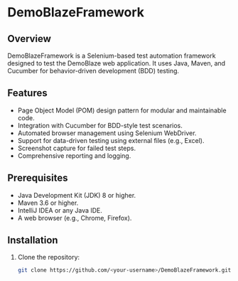 # DemoBlazeFramework

## Overview
DemoBlazeFramework is a Selenium-based test automation framework designed to test the DemoBlaze web application. It uses Java, Maven, and Cucumber for behavior-driven development (BDD) testing.

## Features
- Page Object Model (POM) design pattern for modular and maintainable code.
- Integration with Cucumber for BDD-style test scenarios.
- Automated browser management using Selenium WebDriver.
- Support for data-driven testing using external files (e.g., Excel).
- Screenshot capture for failed test steps.
- Comprehensive reporting and logging.

## Prerequisites
- Java Development Kit (JDK) 8 or higher.
- Maven 3.6 or higher.
- IntelliJ IDEA or any Java IDE.
- A web browser (e.g., Chrome, Firefox).

## Installation
1. Clone the repository:
   ```bash
   git clone https://github.com/<your-username>/DemoBlazeFramework.git